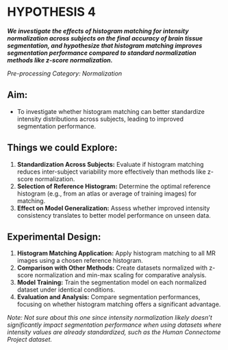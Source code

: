# HYPOTHESIS 4

**_We investigate the effects of histogram matching for intensity normalization across subjects on the final accuracy of brain tissue segmentation, and hypothesize that histogram matching improves segmentation performance compared to standard normalization methods like z-score normalization._**

_Pre-processing Category: Normalization_

## Aim:
- To investigate whether histogram matching can better standardize intensity distributions across subjects, leading to improved segmentation performance.

## Things we could Explore:
1. **Standardization Across Subjects:** Evaluate if histogram matching reduces inter-subject variability more effectively than methods like z-score normalization.
2. **Selection of Reference Histogram:** Determine the optimal reference histogram (e.g., from an atlas or average of training images) for matching.
3. **Effect on Model Generalization:** Assess whether improved intensity consistency translates to better model performance on unseen data.

## Experimental Design:
1. **Histogram Matching Application:** Apply histogram matching to all MR images using a chosen reference histogram.
2. **Comparison with Other Methods:** Create datasets normalized with z-score normalization and min-max scaling for comparative analysis.
3. **Model Training:** Train the segmentation model on each normalized dataset under identical conditions.
4. **Evaluation and Analysis:** Compare segmentation performances, focusing on whether histogram matching offers a significant advantage.

_Note: Not sure about this one since intensity normalization likely doesn’t significantly impact segmentation performance when using datasets where intensity values are already standardized, such as the Human Connectome Project dataset._